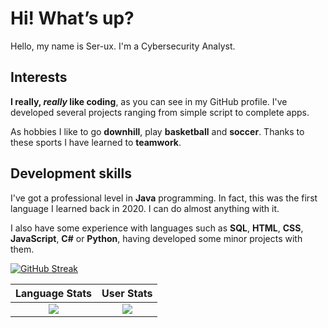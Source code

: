 # Hi! What’s up?

Hello, my name is Ser-ux. I'm a Cybersecurity Analyst.

## Interests

**I really, _really_ like coding**, as you can see in my GitHub profile. I've developed several projects ranging from simple script to complete apps.

As hobbies I like to go **downhill**, play **basketball** and **soccer**. Thanks to these sports I have learned to **teamwork**.

## Development skills

I've got a professional level in **Java** programming. In fact, this was the first language I learned back in 2020. I can do almost anything with it.

I also have some experience with languages such as **SQL**, **HTML**, **CSS**, **JavaScript**, **C#** or **Python**, having developed some minor projects with them.

[![GitHub Streak](https://github-readme-streak-stats.herokuapp.com?user=Serg-ux&theme=hacker)](https://git.io/streak-stats)

Language Stats             |  User Stats
:-------------------------:|:-------------------------:
![](https://github-readme-stats.vercel.app/api/top-langs/?username=Serg-ux&langs_count=10&layout=compact&theme=dark&hide_title=true&exclude_repo=DLND,elmctron)  |  ![](https://github-readme-stats.vercel.app/api?username=Serg-ux&count_private=false&show_icons=true&theme=dark&hide_title=false)
